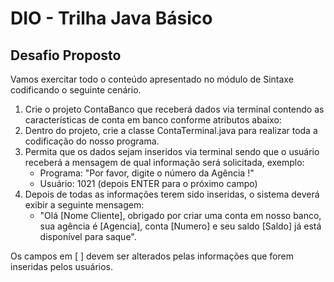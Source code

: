 # DIO - Trilha Java Básico

## Desafio Proposto
Vamos exercitar todo o conteúdo apresentado no módulo de Sintaxe codificando o seguinte cenário.

1. Crie o projeto ContaBanco que receberá dados via terminal contendo as características de conta em banco conforme atributos abaixo:
2. Dentro do projeto, crie a classe ContaTerminal.java para realizar toda a codificação do nosso programa.
3. Permita que os dados sejam inseridos via terminal sendo que o usuário receberá a mensagem de qual informação será solicitada, exemplo:
    - Programa: "Por favor, digite o número da Agência !"
    - Usuário: 1021 (depois ENTER para o próximo campo)
4. Depois de todas as informações terem sido inseridas, o sistema deverá exibir a seguinte mensagem:
    - "Olá [Nome Cliente], obrigado por criar uma conta em nosso banco, sua agência é [Agencia], conta [Numero] e seu saldo [Saldo] já está disponível para saque".
      
Os campos em [ ] devem ser alterados pelas informações que forem inseridas pelos usuários.
